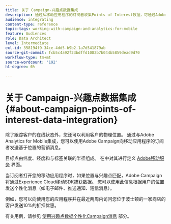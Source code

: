 ```yaml
---
title: 关于 Campaign-兴趣点数据集成
description: 通过从移动应用程序的订阅者收集Points of Interest数据，可通过Adobe Campaign中的集成向订阅者发送基于位置的营销消息。
audience: integrating
content-type: reference
topic-tags: working-with-campaign-and-analytics-for-mobile
feature: Audiences
role: Data Architect
level: Intermediate
exl-id: 358194f9-34ce-4dd5-b9b2-1a7d541879ab
source-git-commit: fcb5c4a92f23bdffd1082b7b044b5859dead9d70
workflow-type: tm+mt
source-wordcount: '192'
ht-degree: 6%

---
```


# 关于 Campaign-兴趣点数据集成{#about-campaign-points-of-interest-data-integration}

除了跟踪客户的在线状态外，您还可以利用客户的物理位置。 通过与Adobe Analytics for Mobile集成，您可以使用Adobe Campaign向移动应用程序的订阅者发送基于位置的营销消息。

目标点由纬度、经度和与标签关联的半径组成。 在中对其进行定义 [Adobe移动服务](https://experienceleague.adobe.com/docs/mobile-services/using/home.html) 界面。

当订阅者打开您的移动应用程序时，如果位置与兴趣点匹配，Adobe Campaign将通过Experience Cloud移动SDK捕获数据。 您可以使用此信息根据用户的位置发送个性化消息（如电子邮件、推送通知、短信消息）。

例如，您可以向使用您的应用程序并在最近两周内访问您位于波士顿的一家商店的客户发送10%的折扣优惠。

有关用例，请参见 [使用兴趣点数据个性化Campaign消息](../../integrating/using/personalizing-campaign-messages-with-point-of-interest-data.md) 部分。
